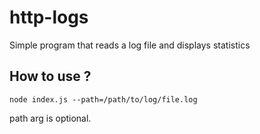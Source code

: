 # http-logs
 Simple program that reads a log file and displays statistics

## How to use ?
    node index.js --path=/path/to/log/file.log
path arg is optional.